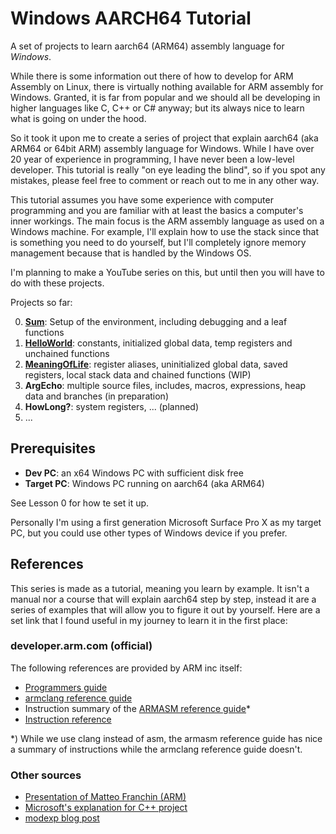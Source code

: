 # Windows AARCH64 Tutorial

A set of projects to learn aarch64 (ARM64) assembly language for _Windows_.  

While there is some information out there of how to develop for ARM Assembly on Linux, there is virtually nothing available for ARM assembly for Windows.  Granted, it is far from popular and we should all be developing in higher
languages like C, C++ or C# anyway; but its always nice to learn what is going on under the hood.

So it took it upon me to create a series of project that explain aarch64 (aka ARM64 or 64bit ARM) assembly language for Windows.  While I have over 20 year of experience in programming, I have never been a low-level developer.  This tutorial is really "on eye leading the blind", so if you spot any mistakes, please feel free to comment or reach out to me in any other way.

This tutorial assumes you have some experience with computer programming and you are familiar with at least the basics a computer's inner workings.  The main focus is the ARM assembly language as used on a Windows machine.  For example, I'll explain how to use the stack since that is something you need to do yourself, but I'll completely ignore memory management because that is handled by the Windows OS.

I'm planning to make a YouTube series on this, but until then you will have to do with these projects.

Projects so far:

0. **[Sum](00.%20Sum/)**: Setup of the environment, including debugging and a leaf functions
1. **[HelloWorld](01.%20HelloWorld/)**: constants, initialized global data, temp registers and unchained functions
2. **[MeaningOfLife](02.%20MeaningOfLife/)**: register aliases, uninitialized global data, saved registers, local stack data and chained functions (WIP)
3. **ArgEcho**: multiple source files, includes, macros, expressions, heap data and branches (in preparation)
4. **HowLong?**: system registers, ... (planned)
5. ...

## Prerequisites

* __Dev PC__: an x64 Windows PC with sufficient disk free
* __Target PC__: Windows PC running on aarch64 (aka ARM64)

See Lesson 0 for how te set it up.

Personally I'm using a first generation Microsoft Surface Pro X as my target PC, but you could use other types of Windows device if you prefer.

## References

This series is made as a tutorial, meaning you learn by example.  It isn't a manual nor a course that will explain aarch64 step by step, instead it are a series of examples that will allow you to figure it out by yourself.  Here are a set link that I found useful in my journey to learn it in the first place:

### developer.arm.com (official)

The following references are provided by ARM inc itself:

* [Programmers guide](https://developer.arm.com/documentation/102374/latest/)
* [armclang reference guide](https://developer.arm.com/documentation/100067/0612/armclang-Integrated-Assembler?lang=en)
* Instruction summary of the [ARMASM reference guide](https://developer.arm.com/documentation/dui0802/b/A64-General-Instructions/A64-general-instructions-in-alphabetical-order)*
* [Instruction reference](https://developer.arm.com/documentation/ddi0602/latest)

*) While we use clang instead of asm, the armasm reference guide has nice a summary of instructions while the armclang reference guide doesn't.

### Other sources

* [Presentation of Matteo Franchin (ARM)](https://armkeil.blob.core.windows.net/developer/Files/pdf/graphics-and-multimedia/ARMv8_InstructionSetOverview.pdf)
* [Microsoft's explanation for C++ project](https://docs.microsoft.com/en-us/cpp/build/configuring-programs-for-arm-processors-visual-cpp?view=msvc-170)
* [modexp blog post](https://modexp.wordpress.com/2018/10/30/arm64-assembly/)
